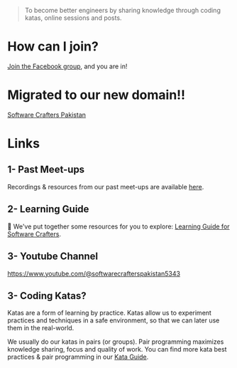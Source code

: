 > To become better engineers by sharing knowledge through coding katas, online sessions and posts.


# How can I join?
[Join the Facebook group](https://www.facebook.com/groups/570463523588860), and you are in!

# Migrated to our new domain!!
[Software Crafters Pakistan](https://software-crafters-pakistan.notion.site)

# Links

## 1- Past Meet-ups

Recordings & resources from our past meet-ups are available [here](/past-meetups).

## 2- Learning Guide

:book: We've put together some resources for you to explore: [Learning Guide for Software Crafters](https://github.com/software-crafters-karachi/learning-guide).

## 3- Youtube Channel
https://www.youtube.com/@softwarecrafterspakistan5343 

## 3- Coding Katas?
Katas are a form of learning by practice. Katas allow us to experiment practices and techniques in a safe environment, so that we can later use them in the real-world.

We usually do our katas in pairs (or groups). Pair programming maximizes knowledge sharing, focus and quality of work. You can find more kata best practices & pair programming in our [Kata Guide](/kata-guide).


